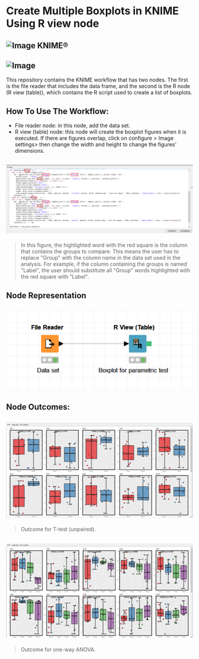 # Create Multiple Boxplots in KNIME Using R view node
## ![Image](https://www.knime.com/files/knime_logo_github_40x40_4layers.png) KNIME®
## ![Image](https://www.r-project.org/Rlogo.png)

This repository contains the KNIME workflow that has two nodes. The first is the file reader that includes the data frame, and the second is the R node (R view (table)), which contains the R script used to create a list of boxplots.

## How To Use The Workflow:
- File reader node: in this node, add the data set.
- R view (table) node: this node will create the boxplot figures when it is executed. If there are figures overlap, click on configure > Image settings> then change the width and height to change the figures' dimensions.

## ![alt text](https://raw.githubusercontent.com/SuadAshammari/KNIME_R.node_Boxplots/main/ImageExample/KNIME_Script%20with%20changes.png?token=ASMBS7RWDY6QESBGDTXKJJTAAJAKS)

>In this figure, the highlighted word with the red square is the column that contains the groups to compare. This means the user has to replace "Group" with the column name in the data set used in the analysis. For example, if the column containing the groups is named "Label", the user should substitute all "Group" words highlighted with the red square with "Label".

## Node Representation 
## ![Image](https://raw.githubusercontent.com/SuadAshammari/KNIME_R.node_Boxplots/main/ImageExample/boxplots%20Screenshot%202021-01-12%20131257.png?token=ASMBS7WFI5QSTR3HPDY3EPDAAJARA)

## Node Outcomes:
## ![Image](https://raw.githubusercontent.com/SuadAshammari/KNIME_R.node_Boxplots/main/ImageExample/Boxplot_t.test.png?token=ASMBS7XR6E2S4PAGR4QZ773AAJA3S)
> Outcome for T-test (unpaired).

## ![Image](https://raw.githubusercontent.com/SuadAshammari/KNIME_R.node_Boxplots/main/ImageExample/Boxplot%20ANOVA.png?token=ASMBS7QQ3VR4M7O2ZN56O73AAJBB4)
> Outcome for one-way ANOVA.

